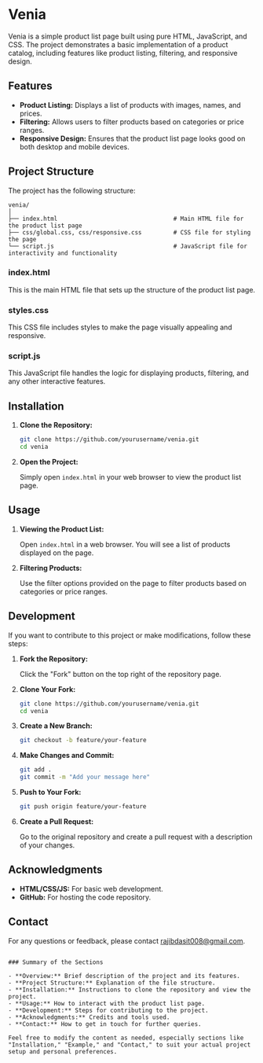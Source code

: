 # Venia

Venia is a simple product list page built using pure HTML, JavaScript, and CSS. The project demonstrates a basic implementation of a product catalog, including features like product listing, filtering, and responsive design.

## Features

- **Product Listing:** Displays a list of products with images, names, and prices.
- **Filtering:** Allows users to filter products based on categories or price ranges.
- **Responsive Design:** Ensures that the product list page looks good on both desktop and mobile devices.

## Project Structure

The project has the following structure:

```
venia/
│
├── index.html                                 # Main HTML file for the product list page
├── css/global.css, css/responsive.css         # CSS file for styling the page
└── script.js                                  # JavaScript file for interactivity and functionality
```

### index.html

This is the main HTML file that sets up the structure of the product list page.

### styles.css

This CSS file includes styles to make the page visually appealing and responsive.

### script.js

This JavaScript file handles the logic for displaying products, filtering, and any other interactive features.

## Installation

1. **Clone the Repository:**

   ```bash
   git clone https://github.com/yourusername/venia.git
   cd venia
   ```

2. **Open the Project:**

   Simply open `index.html` in your web browser to view the product list page.

## Usage

1. **Viewing the Product List:**

   Open `index.html` in a web browser. You will see a list of products displayed on the page.

2. **Filtering Products:**

   Use the filter options provided on the page to filter products based on categories or price ranges.

## Development

If you want to contribute to this project or make modifications, follow these steps:

1. **Fork the Repository:**

   Click the "Fork" button on the top right of the repository page.

2. **Clone Your Fork:**

   ```bash
   git clone https://github.com/yourusername/venia.git
   cd venia
   ```

3. **Create a New Branch:**

   ```bash
   git checkout -b feature/your-feature
   ```

4. **Make Changes and Commit:**

   ```bash
   git add .
   git commit -m "Add your message here"
   ```

5. **Push to Your Fork:**

   ```bash
   git push origin feature/your-feature
   ```

6. **Create a Pull Request:**

   Go to the original repository and create a pull request with a description of your changes.

## Acknowledgments

- **HTML/CSS/JS:** For basic web development.
- **GitHub:** For hosting the code repository.

## Contact

For any questions or feedback, please contact [rajibdasit008@gmail.com](mailto:rajibdasit008@gmail.com).

```

### Summary of the Sections

- **Overview:** Brief description of the project and its features.
- **Project Structure:** Explanation of the file structure.
- **Installation:** Instructions to clone the repository and view the project.
- **Usage:** How to interact with the product list page.
- **Development:** Steps for contributing to the project.
- **Acknowledgments:** Credits and tools used.
- **Contact:** How to get in touch for further queries.

Feel free to modify the content as needed, especially sections like "Installation," "Example," and "Contact," to suit your actual project setup and personal preferences.
